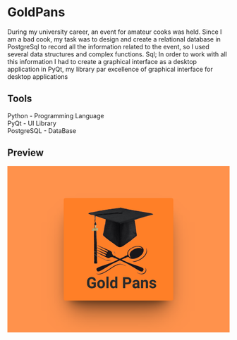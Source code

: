 # GoldPans
During my university career, an event for amateur cooks was held. Since I am a bad cook, my task was to design and create a relational database in PostgreSql to record all the information related to the event, so I used several data structures and complex functions. Sql; In order to work with all this information I had to create a graphical interface as a desktop application in PyQt, my library par excellence of graphical interface for desktop applications
## Tools
Python - Programming Language <br/>
PyQt - UI Library <br/>
PostgreSQL - DataBase <br/>

## Preview
<img src="uci.png">
